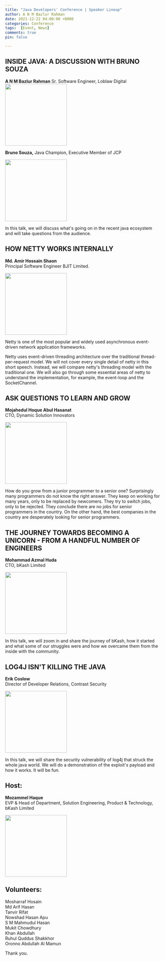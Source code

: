 ```yaml
---
title: "Java Developers' Conference | Speaker Lineup"
author: A N M Bazlur Rahman
date: 2021-12-22 04:00:00 +0000
categories: Conference 
tags:  [Event, News]
comments: true
pin: false

---
```


## INSIDE JAVA: A DISCUSSION WITH BRUNO SOUZA
**A N M Bazlur Rahman**
Sr. Software Engineer, Loblaw Digital\
<img src="https://scontent.fybz2-1.fna.fbcdn.net/v/t39.30808-6/270096627_10224233267053132_158818472823554242_n.jpg?_nc_cat=107&ccb=1-5&_nc_sid=b9115d&_nc_ohc=OYAKpKioYO0AX8mnLab&_nc_ht=scontent.fybz2-1.fna&oh=00_AT-brf0zrZDF97CmCfd1DV32DV_SbV3ewey-kAlQlKeidg&oe=61CF456B" width="200"/>

**Bruno Souza,**
Java Champion, Executive Member of JCP

<img src="https://scontent.fybz2-1.fna.fbcdn.net/v/t39.30808-6/270296741_10224233267013131_4013372860208474714_n.jpg?_nc_cat=108&ccb=1-5&_nc_sid=b9115d&_nc_ohc=OGzd7aRYa4sAX_509yG&_nc_ht=scontent.fybz2-1.fna&oh=00_AT9a9RRUBgCQMu8YSvmt8wHOojyEpWmVSKUyy0y68tHNOQ&oe=61CF2592" width="200"/>


In this talk, we will discuss what's going on in the recent java ecosystem and will take questions from the audience. 

## HOW NETTY WORKS INTERNALLY
**Md. Amir Hossain Shaon**\
Principal Software Engineer
BJIT Limited.

<img src="https://scontent.fybz2-2.fna.fbcdn.net/v/t39.30808-6/270772931_10224233267333139_4552916669774000673_n.jpg?_nc_cat=105&ccb=1-5&_nc_sid=b9115d&_nc_ohc=XSPntGvLxEkAX8cQ960&_nc_ht=scontent.fybz2-2.fna&oh=00_AT-WVglv1uIVEIafmWLTwZ0NGhXvrdSzA5BoQnsUvgoFsQ&oe=61CF8088" width="200"/>


Netty is one of the most popular and widely used asynchronous event-driven network application frameworks.

Netty uses event-driven threading architecture over the traditional thread-per-request model. We will not cover every single detail of netty in this short speech. Instead, we will compare netty's threading model with the traditional one. We will also go through some essential areas of netty to understand the implementation, for example, the event-loop and the SocketChannel.

## ASK QUESTIONS TO LEARN AND GROW
**Mojahedul Hoque Abul Hasanat**\
CTO, Dynamic Solution Innovators 

<img src="https://scontent.fybz2-1.fna.fbcdn.net/v/t39.30808-6/270294378_10224233267613146_3027368146439025256_n.jpg?_nc_cat=101&ccb=1-5&_nc_sid=b9115d&_nc_ohc=oBYTIsGwHo8AX8ajMmd&_nc_ht=scontent.fybz2-1.fna&oh=00_AT-uSsYHTLW_1YrTEU4spkdTHt3rtjvWUXmJsbWvekcwsw&oe=61D09C13" width="200"/>

 
How do you grow from a junior programmer to a senior one? Surprisingly many programmers do not know the right answer. They keep on working for many years, only to be replaced by newcomers. They try to switch jobs, only to be rejected. They conclude there are no jobs for senior programmers in the country. On the other hand, the best companies in the country are desperately looking for senior programmers.

## THE JOURNEY TOWARDS BECOMING A UNICORN - FROM A HANDFUL NUMBER OF ENGINEERS
**Mohammad Azmal Huda**\
CTO, bKash Limited 

<img src="https://scontent.fybz2-1.fna.fbcdn.net/v/t39.30808-6/270130480_10224233267373140_6367798125423916309_n.jpg?_nc_cat=110&ccb=1-5&_nc_sid=b9115d&_nc_ohc=wKZxc9BIkwEAX_0ozeh&tn=v-9Z39jPauJCjIji&_nc_ht=scontent.fybz2-1.fna&oh=00_AT88GN5PoIXle3jyL_wt0ZSnk5Uxmrwyv1DY-AhiOsmwgA&oe=61CF3EB5" width="200"/>


In this talk, we will zoom in and share the journey of bKash, how it started and what some of our struggles were and how we overcame them from the inside with the community. 

## LOG4J ISN'T KILLING THE JAVA
**Erik Coslow**\
Director of Developer Relations, Contrast Security

<img src="https://scontent.fybz2-2.fna.fbcdn.net/v/t39.30808-6/270744017_10224233268373165_8980805688499434040_n.jpg?_nc_cat=106&ccb=1-5&_nc_sid=b9115d&_nc_ohc=alV2PNfpYd0AX9wT-eI&tn=v-9Z39jPauJCjIji&_nc_ht=scontent.fybz2-2.fna&oh=00_AT9BTzqaUkw__h74Q-CgaeUcMz8tMVL1CJarv4sQMxum4Q&oe=61CFCC18" width="200"/>


In this talk, we will share the security vulnerability of log4j that struck the whole java world. We will do a demonstration of the exploit's payload and how it works. It will be fun.   

## Host:  
**Mozammel Haque**\
EVP & Head of Department, Solution Engineering, Product & Technology, bKash Limited

<img src="https://scontent.fybz2-2.fna.fbcdn.net/v/t39.30808-6/270110230_10224233268573170_352501843269050610_n.jpg?_nc_cat=105&ccb=1-5&_nc_sid=b9115d&_nc_ohc=LW70cT0UefcAX8l4IOP&_nc_ht=scontent.fybz2-2.fna&oh=00_AT9G1TCRAOa5fB6jwIYlYKFyg8cdKGcj0vO5HyOC1MQ85g&oe=61D0519F" width="200"/>


## Volunteers:

Mosharraf Hosain\
Md Arif Hasan\
Tanvir Rifat\
Nowshad Hasan Apu\
S M Mahmudul Hasan\
Mukit Chowdhury\
Khan Abdullah\
Ruhul Quddus Shakkhor\
Oronno Abdullah Al Mamun


Thank you. 
